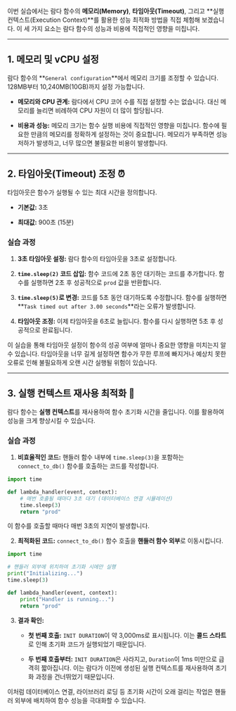 
이번 실습에서는 람다 함수의 **메모리(Memory)**, **타임아웃(Timeout)**, 그리고 **실행 컨텍스트(Execution Context)**를 활용한 성능 최적화 방법을 직접 체험해 보겠습니다. 이 세 가지 요소는 람다 함수의 성능과 비용에 직접적인 영향을 미칩니다.

---

## 1. 메모리 및 vCPU 설정

람다 함수의 **`General configuration`**에서 메모리 크기를 조정할 수 있습니다. 128MB부터 10,240MB(10GB)까지 설정 가능합니다.

- **메모리와 CPU 관계:** 람다에서 CPU 코어 수를 직접 설정할 수는 없습니다. 대신 메모리를 늘리면 비례하여 CPU 자원이 더 많이 할당됩니다.
    
- **비용과 성능:** 메모리 크기는 함수 실행 비용에 직접적인 영향을 미칩니다. 함수에 필요한 만큼의 메모리를 정확하게 설정하는 것이 중요합니다. 메모리가 부족하면 성능 저하가 발생하고, 너무 많으면 불필요한 비용이 발생합니다.

---

## 2. 타임아웃(Timeout) 조정 ⏰

타임아웃은 함수가 실행될 수 있는 최대 시간을 정의합니다.

- **기본값:** 3초
    
- **최대값:** 900초 (15분)

### 실습 과정

1. **3초 타임아웃 설정:** 람다 함수의 타임아웃을 3초로 설정합니다.
    
2. **`time.sleep(2)` 코드 삽입:** 함수 코드에 2초 동안 대기하는 코드를 추가합니다. 함수를 실행하면 2초 후 성공적으로 `prod` 값을 반환합니다.
    
3. **`time.sleep(5)`로 변경:** 코드를 5초 동안 대기하도록 수정합니다. 함수를 실행하면 **`Task timed out after 3.00 seconds`**라는 오류가 발생합니다.
    
4. **타임아웃 조정:** 이제 타임아웃을 6초로 늘립니다. 함수를 다시 실행하면 5초 후 성공적으로 완료됩니다.

이 실습을 통해 타임아웃 설정이 함수의 성공 여부에 얼마나 중요한 영향을 미치는지 알 수 있습니다. 타임아웃을 너무 길게 설정하면 함수가 무한 루프에 빠지거나 예상치 못한 오류로 인해 불필요하게 오랜 시간 실행될 위험이 있습니다.

---

## 3. 실행 컨텍스트 재사용 최적화 🚀

람다 함수는 **실행 컨텍스트**를 재사용하여 함수 초기화 시간을 줄입니다. 이를 활용하여 성능을 크게 향상시킬 수 있습니다.

### 실습 과정

1. **비효율적인 코드:** 핸들러 함수 내부에 `time.sleep(3)`을 포함하는 `connect_to_db()` 함수를 호출하는 코드를 작성합니다.

```Python
import time

def lambda_handler(event, context):
	# 매번 호출될 때마다 3초 대기 (데이터베이스 연결 시뮬레이션)
	time.sleep(3) 
	return "prod"
```
이 함수를 호출할 때마다 매번 3초의 지연이 발생합니다.

2. **최적화된 코드:** `connect_to_db()` 함수 호출을 **핸들러 함수 외부**로 이동시킵니다.

```Python
import time

# 핸들러 외부에 위치하여 초기화 시에만 실행
print("Initializing...")
time.sleep(3) 

def lambda_handler(event, context):
	print("Handler is running...")
	return "prod"
```
    
3. **결과 확인:**
    
    - **첫 번째 호출:** `INIT DURATION`이 약 3,000ms로 표시됩니다. 이는 **콜드 스타트**로 인해 초기화 코드가 실행되었기 때문입니다.
        
    - **두 번째 호출부터:** `INIT DURATION`은 사라지고, `Duration`이 1ms 미만으로 급격히 짧아집니다. 이는 람다가 이전에 생성된 실행 컨텍스트를 재사용하여 초기화 과정을 건너뛰었기 때문입니다.

이처럼 데이터베이스 연결, 라이브러리 로딩 등 초기화 시간이 오래 걸리는 작업은 핸들러 외부에 배치하여 함수 성능을 극대화할 수 있습니다.